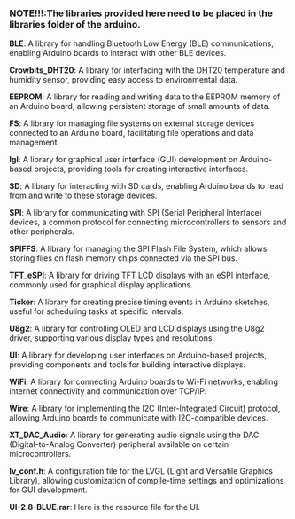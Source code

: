 ### NOTE!!!:The libraries provided here need to be placed in the libraries folder of the arduino.

**BLE**: A library for handling Bluetooth Low Energy (BLE) communications, enabling Arduino boards to interact with other BLE devices.

**Crowbits_DHT20**: A library for interfacing with the DHT20 temperature and humidity sensor, providing easy access to environmental data.

**EEPROM**: A library for reading and writing data to the EEPROM memory of an Arduino board, allowing persistent storage of small amounts of data.

**FS**: A library for managing file systems on external storage devices connected to an Arduino board, facilitating file operations and data management.

**lgl**: A library for graphical user interface (GUI) development on Arduino-based projects, providing tools for creating interactive interfaces.

**SD**: A library for interacting with SD cards, enabling Arduino boards to read from and write to these storage devices.

**SPI**: A library for communicating with SPI (Serial Peripheral Interface) devices, a common protocol for connecting microcontrollers to sensors and other peripherals.

**SPIFFS**: A library for managing the SPI Flash File System, which allows storing files on flash memory chips connected via the SPI bus.

**TFT_eSPI**: A library for driving TFT LCD displays with an eSPI interface, commonly used for graphical display applications.

**Ticker**: A library for creating precise timing events in Arduino sketches, useful for scheduling tasks at specific intervals.

**U8g2**: A library for controlling OLED and LCD displays using the U8g2 driver, supporting various display types and resolutions.

**UI**: A library for developing user interfaces on Arduino-based projects, providing components and tools for building interactive displays.

**WiFi**: A library for connecting Arduino boards to Wi-Fi networks, enabling internet connectivity and communication over TCP/IP.

**Wire**: A library for implementing the I2C (Inter-Integrated Circuit) protocol, allowing Arduino boards to communicate with I2C-compatible devices.

**XT_DAC_Audio**: A library for generating audio signals using the DAC (Digital-to-Analog Converter) peripheral available on certain microcontrollers.

**lv_conf.h**: A configuration file for the LVGL (Light and Versatile Graphics Library), allowing customization of compile-time settings and optimizations for GUI development.

**UI-2.8-BLUE.rar**: Here is the resource file for the UI.